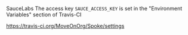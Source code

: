 SauceLabs
The access key `SAUCE_ACCESS_KEY` is set in the "Environment Variables" section of Travis-CI

https://travis-ci.org/MoveOnOrg/Spoke/settings